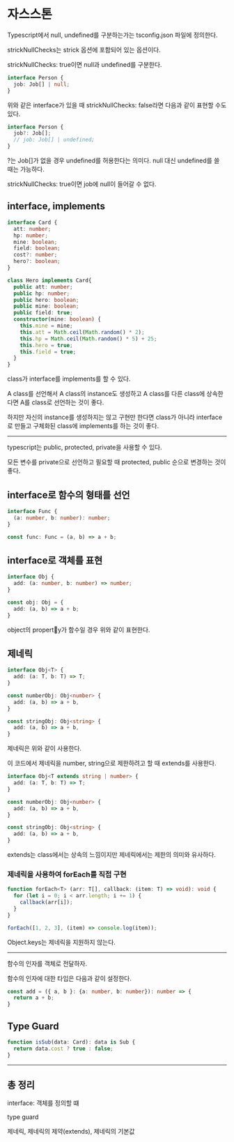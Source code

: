 # 자스스톤

Typescript에서 null, undefined를 구분하는가는 tsconfig.json 파일에 정의한다.

strickNullChecks는 strick 옵션에 포함되어 있는 옵션이다.

strickNullChecks: true이면 null과 undefined를 구분한다.

```ts
interface Person {
  job: Job[] | null;
}
```

위와 같은 interface가 있을 때 strickNullChecks: false라면 다음과 같이 표현할 수도 있다.

```ts
interface Person {
  job?: Job[];
  // job: Job[] | undefined;
}
```

?는 Job[]가 없을 경우 undefined를 허용한다는 의미다. null 대신 undefined를 쓸 때는 가능하다.

strickNullChecks: true이면 job에 null이 들어갈 수 없다.

## interface, implements

```ts
interface Card {
  att: number;
  hp: number;
  mine: boolean;
  field: boolean;
  cost?: number;
  hero?: boolean;
}

class Hero implements Card{
  public att: number;
  public hp: number;
  public hero: boolean;
  public mine: boolean;
  public field: true;
  constructor(mine: boolean) {
    this.mine = mine;
    this.att = Math.ceil(Math.random() * 2);
    this.hp = Math.ceil(Math.random() * 5) + 25;
    this.hero = true;
    this.field = true;
  }
}
```

class가 interface를 implements를 할 수 있다.

A class를 선언해서 A class의 instance도 생성하고 A class를 다른 class에 상속한다면 A를 class로 선언하는 것이 좋다.

하지만 자신의 instance를 생성하지는 않고 구현만 한다면 class가 아니라 interface로 만들고 구체화된 class에 implements를 하는 것이 좋다.

---

typescript는 public, protected, private을 사용할 수 있다.

모든 변수를 private으로 선언하고 필요할 때 protected, public 순으로 변경하는 것이 좋다.

## interface로 함수의 형태를 선언

```ts
interface Func {
  (a: number, b: number): number;
}

const func: Func = (a, b) => a + b;
```

## interface로 객체를 표현

```ts
interface Obj {
  add: (a: number, b: number) => number;
}

const obj: Obj = {
  add: (a, b) => a + b;
}
```

object의 property가 함수일 경우 위와 같이 표현한다.

## 제네릭

```ts
interface Obj<T> {
  add: (a: T, b: T) => T;
}

const numberObj: Obj<number> {
  add: (a, b) => a + b,
}

const stringObj: Obj<string> {
  add: (a, b) => a + b,
}
```

제네릭은 위와 같이 사용한다.

이 코드에서 제네릭을 number, string으로 제한하려고 할 때 extends를 사용한다.

```ts
interface Obj<T extends string | number> {
  add: (a: T, b: T) => T;
}

const numberObj: Obj<number> {
  add: (a, b) => a + b,
}

const stringObj: Obj<string> {
  add: (a, b) => a + b,
}
```

extends는 class에서는 상속의 느낌이지만 제네릭에서는 제한의 의미와 유사하다.

### 제네릭을 사용하여 forEach를 직접 구현

```ts
function forEach<T> (arr: T[], callback: (item: T) => void): void {
  for (let i = 0; i < arr.length; i += 1) {
    callback(arr[i]);
  }
}

forEach([1, 2, 3], (item) => console.log(item));
```

Object.keys는 제네릭을 지원하지 않는다.

---

함수의 인자를 객체로 전달하자.

함수의 인자에 대한 타입은 다음과 같이 설정한다.

```ts
const add = ({ a, b }: {a: number, b: number}): number => {
  return a + b;
}
```

## Type Guard

```ts
function isSub(data: Card): data is Sub {
  return data.cost ? true : false;
}
```

---

## 총 정리

interface: 객체를 정의할 떄

type guard

제네릭, 제네릭의 제약(extends), 제네릭의 기본값

